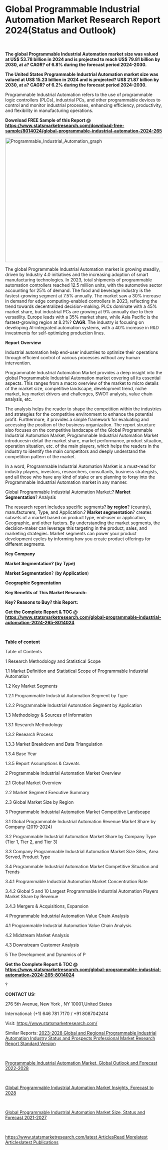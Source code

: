<h1>Global Programmable Industrial Automation Market Research Report 2024(Status and Outlook)</h1><br/><p><strong>The global Programmable Industrial Automation market size was valued at US$ 53.78 billion in 2024 and is projected to reach US$ 79.81 billion by 2030, at a? <strong>CAGR</strong>? of 6.8% during the forecast period 2024-2030.</strong></p>
 
 
 
 <p><strong>The United States Programmable Industrial Automation market size was valued at US$ 15.23 billion in 2024 and is projected? US$ 21.87 billion by 2030, at a? <strong>CAGR</strong>? of 6.2% during the forecast period 2024-2030.</strong></p>
 
 
 
 <p>Programmable Industrial Automation refers to the use of programmable logic controllers (PLCs), industrial PCs, and other programmable devices to control and monitor industrial processes, enhancing efficiency, productivity, and flexibility in manufacturing operations.</p>
 
 
 
 <p><strong>Download FREE Sample of this Report @ <a href="https://www.statsmarketresearch.com/download-free-sample/8014024/global-programmable-industrial-automation-2024-265">https://www.statsmarketresearch.com/download-free-sample/8014024/global-programmable-industrial-automation-2024-265</a></strong></p>
 
 
 
 <p><img alt="Programmable_Industrial_Automation_graph" src="https://www.24marketreports.com/assets/report-images/Programmable_Industrial_Automation_graph.png" style="height:398px; width:730px" /></p>
 
 
 
 <p>The global Programmable Industrial Automation market is growing steadily, driven by Industry 4.0 initiatives and the increasing adoption of smart manufacturing technologies. In 2023, total shipments of programmable automation controllers reached 12.5 million units, with the automotive sector accounting for 25% of demand. The food and beverage industry is the fastest-growing segment at 7.5% annually. The market saw a 30% increase in demand for edge computing-enabled controllers in 2023, reflecting the trend towards decentralized decision-making. PLCs dominate with a 45% market share, but industrial PCs are growing at 9% annually due to their versatility. Europe leads with a 35% market share, while Asia Pacific is the fastest-growing region at 8.2%? <strong><strong>CAGR</strong></strong>. The industry is focusing on developing AI-integrated automation systems, with a 40% increase in R&D investments for self-optimizing production lines.</p>
 
 
 
 <p><strong>Report Overview</strong></p>
 
 
 
 <p>Industrial automation help end-user industries to optimize their operations through efficient control of various processes without any human intervention.</p>
 
 
 
 <p>Programmable Industrial Automation Market provides a deep insight into the global Programmable Industrial Automation market covering all its essential aspects. This ranges from a macro overview of the market to micro details of the market size, competitive landscape, development trend, niche market, key market drivers and challenges, SWOT analysis, value chain analysis, etc.</p>
 
 
 
 <p>The analysis helps the reader to shape the competition within the industries and strategies for the competitive environment to enhance the potential profit. Furthermore, it provides a simple framework for evaluating and accessing the position of the business organization. The report structure also focuses on the competitive landscape of the Global Programmable Industrial Automation Market, Programmable Industrial Automation Market introducesin detail the market share, market performance, product situation, operation situation, etc. of the main players, which helps the readers in the industry to identify the main competitors and deeply understand the competition pattern of the market.</p>
 
 
 
 <p>In a word, Programmable Industrial Automation Market is a must-read for industry players, investors, researchers, consultants, business strategists, and all those who have any kind of stake or are planning to foray into the Programmable Industrial Automation market in any manner.</p>
 
 
 
 <p>Global Programmable Industrial Automation Market:? <strong>Market Segmentation</strong>? Analysis</p>
 
 
 
 <p>The research report includes specific segments? <strong>by region</strong>? (country), manufacturers, Type, and Application.? <strong>Market segmentation</strong>? creates subsets of a market based on product type, end-user or application, Geographic, and other factors. By understanding the market segments, the decision-maker can leverage this targeting in the product, sales, and marketing strategies. Market segments can power your product development cycles by informing how you create product offerings for different segments.</p>
 
 
 
 <p><strong>Key Company</strong></p>
 
 
 
 <p><strong>Market Segmentation? (by Type)</strong></p>
 
 
 
 <p><strong>Market Segmentation</strong>? (<strong><strong>by Application</strong></strong>)</p>
 
 
 
 <p><strong>Geographic Segmentation</strong></p>
 
 
 
 <p><strong>Key Benefits of This Market Research:</strong></p>
 
 
 
 <p><strong>Key? <strong>Reasons to Buy</strong>? this Report:</strong></p>
 
 
 
 <div><b>Get the Complete Report & TOC @ <a href="https://www.statsmarketresearch.com/global-programmable-industrial-automation-2024-265-8014024">https://www.statsmarketresearch.com/global-programmable-industrial-automation-2024-265-8014024</a></b></div>
 
 
 
 <p><br />
 
 <b>Table of content</b></p>
 
 
 
 <p>Table of Contents<br />
 
 1 Research Methodology and Statistical Scope<br />
 
 1.1 Market Definition and Statistical Scope of Programmable Industrial Automation<br />
 
 1.2 Key Market Segments<br />
 
 1.2.1 Programmable Industrial Automation Segment by Type<br />
 
 1.2.2 Programmable Industrial Automation Segment by Application<br />
 
 1.3 Methodology & Sources of Information<br />
 
 1.3.1 Research Methodology<br />
 
 1.3.2 Research Process<br />
 
 1.3.3 Market Breakdown and Data Triangulation<br />
 
 1.3.4 Base Year<br />
 
 1.3.5 Report Assumptions & Caveats<br />
 
 2 Programmable Industrial Automation Market Overview<br />
 
 2.1 Global Market Overview<br />
 
 2.2 Market Segment Executive Summary<br />
 
 2.3 Global Market Size by Region<br />
 
 3 Programmable Industrial Automation Market Competitive Landscape<br />
 
 3.1 Global Programmable Industrial Automation Revenue Market Share by Company (2019-2024)<br />
 
 3.2 Programmable Industrial Automation Market Share by Company Type (Tier 1, Tier 2, and Tier 3)<br />
 
 3.3 Company Programmable Industrial Automation Market Size Sites, Area Served, Product Type<br />
 
 3.4 Programmable Industrial Automation Market Competitive Situation and Trends<br />
 
 3.4.1 Programmable Industrial Automation Market Concentration Rate<br />
 
 3.4.2 Global 5 and 10 Largest Programmable Industrial Automation Players Market Share by Revenue<br />
 
 3.4.3 Mergers & Acquisitions, Expansion<br />
 
 4 Programmable Industrial Automation Value Chain Analysis<br />
 
 4.1 Programmable Industrial Automation Value Chain Analysis<br />
 
 4.2 Midstream Market Analysis<br />
 
 4.3 Downstream Customer Analysis<br />
 
 5 The Development and Dynamics of P</p>
 
 
 
 <div><b>Get the Complete Report & TOC @ <a href="https://www.statsmarketresearch.com/global-programmable-industrial-automation-2024-265-8014024">https://www.statsmarketresearch.com/global-programmable-industrial-automation-2024-265-8014024</a></b></div>
 
 
 
 <p>? </p>
 
 
 
 <p><b>CONTACT US:</b><br />
 
 276 5th Avenue, New York , NY 10001,United States<br />
 
 International: (+1) 646 781 7170 / +91 8087042414<br />
 
 Visit: <a href="https://www.statsmarketresearch.com/">https://www.statsmarketresearch.com/</a><br />
 
 Similar Reports: <a href="https://www.statsmarketresearch.com/global-programmable-industrial-automation-2024-265-8014024">2023-2028 Global and Regional Programmable Industrial Automation Industry Status and Prospects Professional Market Research Report Standard Version</a><br />
 
 <br />
 
 <a href="https://www.statsmarketresearch.com/global-programmable-industrial-automation-2024-265-8014024">Programmable Industrial Automation Market, Global Outlook and Forecast 2022-2028</a><br />
 
 <br />
 
 <a href="https://www.statsmarketresearch.com/global-programmable-industrial-automation-2024-265-8014024">Global Programmable Industrial Automation Market Insights, Forecast to 2028</a><br />
 
 <br />
 
 <a href="https://www.statsmarketresearch.com/global-programmable-industrial-automation-2024-265-8014024">Global Programmable Industrial Automation Market Size, Status and Forecast 2021-2027</a><br />
 
 <br />
 
 <a href="https://gyeongbokgung.com">https://www.statsmarketresearch.com/</a><a href="https://hallyeomaritime.com">latest Articles</a><a href="https://jingwansa.com">Read More</a><a href="https://nguoiviet.jp/">latest Articles</a><a href="https://www.intelmarketresearch.com/">latest Publications</a></p>